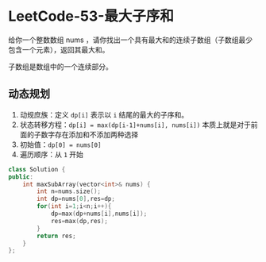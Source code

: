 # LeetCode-53-最大子序和

给你一个整数数组 nums ，请你找出一个具有最大和的连续子数组（子数组最少包含一个元素），返回其最大和。

子数组是数组中的一个连续部分。

## 动态规划

1. 动规庶族：定义 `dp[i]` 表示以 `i` 结尾的最大的子序和。
2. 状态转移方程：`dp[i] = max(dp[i-1]+nums[i], nums[i])` 本质上就是对于前面的子数字存在添加和不添加两种选择
3. 初始值：`dp[0] = nums[0]`
4. 遍历顺序：从 `1` 开始

```C++
class Solution {
public:
    int maxSubArray(vector<int>& nums) {
        int n=nums.size();
        int dp=nums[0],res=dp;
        for(int i=1;i<n;i++){
            dp=max(dp+nums[i],nums[i]);
            res=max(dp,res);
        }
        return res;
    }
};
```
